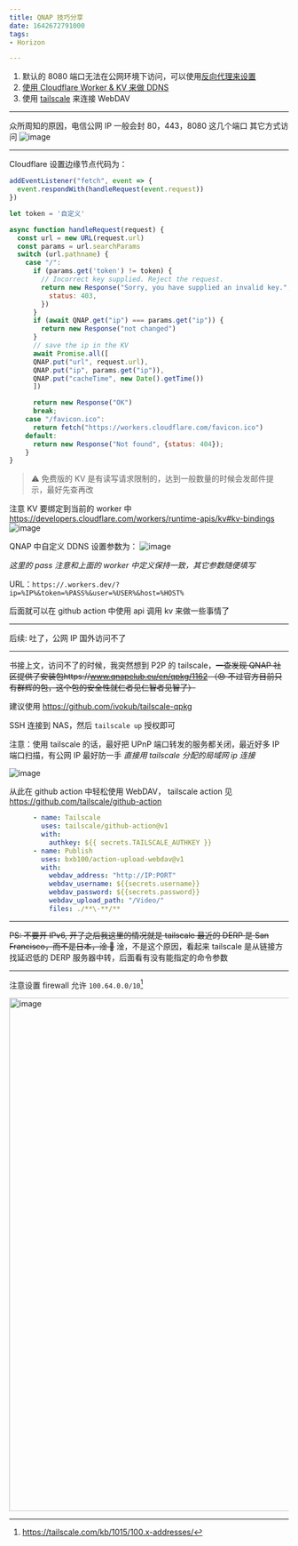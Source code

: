 ```yaml
---
title: QNAP 技巧分享
date: 1642672791000
tags:
- Horizon

---
```

1. 默认的 8080 端口无法在公网环境下访问，可以使用[反向代理来设置](#issuecomment-1017306273)
2. [使用 Cloudflare Worker & KV 来做 DDNS](#issuecomment-1017428570)
3. 使用 [tailscale](https://tailscale.com/) 来连接 WebDAV

---

<a id="issuecomment-1017306273"></a>
众所周知的原因，电信公网 IP 一般会封 80，443，8080 这几个端口
其它方式访问
![image](https://user-images.githubusercontent.com/20685961/150316729-9aff6b84-c564-4994-85b0-4f24803bac1c.png)


---

<a id="issuecomment-1017428570"></a>
Cloudflare 设置边缘节点代码为： 
```javascript
addEventListener("fetch", event => {
  event.respondWith(handleRequest(event.request))
})

let token = '自定义'

async function handleRequest(request) {
  const url = new URL(request.url)
  const params = url.searchParams
  switch (url.pathname) {
    case "/":
      if (params.get('token') != token) {
        // Incorrect key supplied. Reject the request.
        return new Response("Sorry, you have supplied an invalid key.", {
          status: 403,
        })
      }
      if (await QNAP.get("ip") === params.get("ip")) {
        return new Response("not changed")
      }
      // save the ip in the KV
      await Promise.all([
      QNAP.put("url", request.url),
      QNAP.put("ip", params.get("ip")),
      QNAP.put("cacheTime", new Date().getTime())
      ])

      return new Response("OK")
      break;
    case "/favicon.ico":
      return fetch("https://workers.cloudflare.com/favicon.ico")
    default:
      return new Response("Not found", {status: 404});
    }
}
```
> ⚠️ 免费版的 KV 是有读写请求限制的，达到一般数量的时候会发邮件提示，最好先查再改

注意 KV 要绑定到当前的 worker 中 https://developers.cloudflare.com/workers/runtime-apis/kv#kv-bindings
![image](https://user-images.githubusercontent.com/20685961/150333993-0e10898d-5eba-4f66-a6a2-844031830a7a.png)

QNAP 中自定义 DDNS 设置参数为： 
![image](https://user-images.githubusercontent.com/20685961/150336174-3e08d278-b912-4976-bc87-b3c396f7ad45.gif)

*这里的 pass 注意和上面的 worker 中定义保持一致，其它参数随便填写*

URL：`https://.workers.dev/?ip=%IP%&token=%PASS%&user=%USER%&host=%HOST%`

后面就可以在 github action 中使用 api 调用 kv 来做一些事情了

----

后续: 吐了，公网 IP 国外访问不了

---

<a id="issuecomment-1019415303"></a>
书接上文，访问不了的时候，我突然想到 P2P 的 tailscale，~~一查发现 QNAP 社区提供了安装包https://www.qnapclub.eu/en/qpkg/1162
（😞 不过官方目前只有群辉的包，这个包的安全性就仁者见仁智者见智了）~~

建议使用 https://github.com/ivokub/tailscale-qpkg

SSH 连接到 NAS，然后 `tailscale up` 授权即可

注意：使用 tailscale 的话，最好把 UPnP 端口转发的服务都关闭，最近好多 IP 端口扫描，有公网 IP 最好防一手
*直接用 tailscale 分配的局域网 ip 连接*

![image](https://user-images.githubusercontent.com/20685961/150665679-c124d31c-af44-4eb0-a4b1-7484cca349ad.png)

从此在 github action 中轻松使用 WebDAV， tailscale action 见 https://github.com/tailscale/github-action

```yaml
      - name: Tailscale
        uses: tailscale/github-action@v1
        with:
          authkey: ${{ secrets.TAILSCALE_AUTHKEY }}
      - name: Publish
        uses: bxb100/action-upload-webdav@v1
        with:
          webdav_address: "http://IP:PORT"
          webdav_username: ${{secrets.username}}
          webdav_password: ${{secrets.password}}
          webdav_upload_path: "/Video/"
          files: ./**\-**/**
```
---

~~PS: 不要开 IPv6, 开了之后我这里的情况就是 tailscale 最近的 DERP 是 San Francisco，而不是日本，淦 💩~~
淦，不是这个原因，看起来 tailscale 是从链接方找延迟低的 DERP 服务器中转，后面看有没有能指定的命令参数

---

<a id="issuecomment-1210272537"></a>
注意设置 firewall 允许 `100.64.0.0/10`[^1]

<img width="924" alt="image" src="https://user-images.githubusercontent.com/20685961/183841118-e9061ca2-c28a-497b-9ace-61f09135e297.png">



[^1]:https://tailscale.com/kb/1015/100.x-addresses/